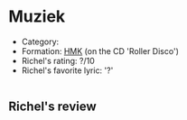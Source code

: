 # Muziek

 * Category: 
 * Formation: [HMK](Hkm.md) (on the CD 'Roller Disco')
 * Richel's rating: ?/10
 * Richel's  favorite lyric: '?'

```
```

## Richel's review

